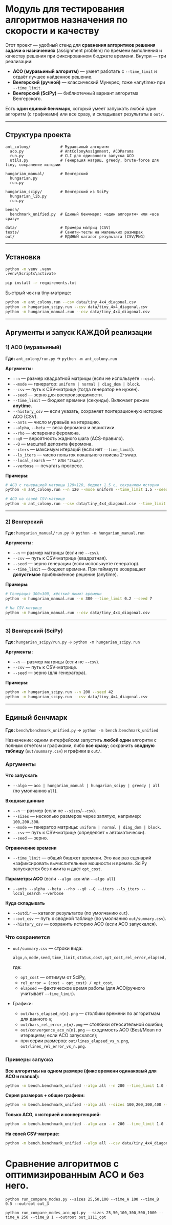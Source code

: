 # Модуль для тестирования алгоритмов назначения по скорости и качеству

Этот проект — удобный стенд для **сравнения алгоритмов решения задачи о назначениях** (assignment problem) по времени выполнения и качеству решения при фиксированном бюджете времени.
Внутри — три реализации:

* **ACO (муравьиный алгоритм)** — умеет работать с `--time_limit` и отдаёт лучшее найденное решение.
* **Венгерский (ручной)** — классический Мункрес; тоже «anytime» при `--time_limit`.
* **Венгерский (SciPy)** — библиотечный вариант алгоритма Венгерского. 

Есть **один единый бенчмарк**, который умеет запускать любой один алгоритм (с графиками) или все сразу, и складывает результаты в `out/`.

---

## Структура проекта

```
ant_colony/             # Муравьиный алгоритм
  aco.py                # AntColonyAssignment, ACOParams
  run.py                # CLI для одиночного запуска ACO
  utils.py              # Генерация матриц, greedy, brute-force для tiny, сохранение истории

hungarian_manual/       # Венгерский
  hungarian.py
  run.py

hungarian_scipy/        # Венгерский из SciPy
  hungarian_lib.py
  run.py

bench/
  benchmark_unified.py  # Единый бенчмарк: «один алгоритм» или «все сразу»

data/                   # Примеры матриц (CSV)
tests/                  # Санити-тесты на маленьких размерах
out/                    # ЕДИНЫЙ каталог результата (CSV/PNG)
```

---

## Установка

```bash
python -m venv .venv
.venv\Scripts\activate

pip install -r requirements.txt
```

Быстрый чек на tiny-матрице:

```bash
python -m ant_colony.run --csv data/tiny_4x4_diagonal.csv
python -m hungarian_scipy.run --csv data/tiny_4x4_diagonal.csv
python -m hungarian_manual.run --csv data/tiny_4x4_diagonal.csv
```

---

## Аргументы и запуск КАЖДОЙ реализации

### 1) ACO (муравьиный)

**Где:** `ant_colony/run.py` → `python -m ant_colony.run`

**Аргументы:**

* `--n` — размер квадратной матрицы (если не используете `--csv`).
* `--mode` — генератор: `uniform | normal | diag_dom | block`.
* `--csv` — путь к CSV-матрице (тогда генератор не нужен).
* `--seed` — зерно для воспроизводимости.
* `--time_limit` — бюджет времени (секунды). Включает режим **anytime**.
* `--history_csv` — если указать, сохраняет поитерационную историю ACO (CSV).
* `--ants` — число муравьёв на итерацию.
* `--alpha`, `--beta` — веса феромона и эвристики.
* `--rho` — испарение феромона.
* `--q0` — вероятность жадного шага (ACS-правило).
* `--Q` — масштаб депозита феромона.
* `--iters` — максимум итераций (если нет `--time_limit`).
* `--ls_iters` — число попыток локального поиска 2-swap.
* `--local_search` — `""` или `"2swap"`.
* `--verbose` — печатать прогресс.

**Примеры:**

```bash
# ACO c генерацией матрицы 120×120, бюджет 1.5 c, сохраняем историю
python -m ant_colony.run --n 120 --mode uniform --time_limit 1.5 --seed 42 --history_csv out/history_aco_120.csv

# ACO на своей CSV-матрице
python -m ant_colony.run --csv data/tiny_4x4_diagonal.csv --time_limit 0.2
```

---

### 2) Венгерский

**Где:** `hungarian_manual/run.py` → `python -m hungarian_manual.run`

**Аргументы:**

* `--n` — размер матрицы (если не `--csv`).
* `--csv` — путь к CSV-матрице (квадратная).
* `--seed` — зерно генерации (если используете генератор).
* `--time_limit` — бюджет времени. При таймауте возвращает **допустимое** приближённое решение (anytime).

**Примеры:**

```bash
# Генерация 300×300, жёсткий лимит времени
python -m hungarian_manual.run --n 300 --time_limit 0.2 --seed 7

# На CSV-матрице
python -m hungarian_manual.run --csv data/tiny_4x4_diagonal.csv
```

---

### 3) Венгерский (SciPy)

**Где:** `hungarian_scipy/run.py` → `python -m hungarian_scipy.run`

**Аргументы:**

* `--n` — размер матрицы (если не `--csv`).
* `--csv` — путь к CSV-матрице.
* `--seed` — зерно (для генератора).

**Примеры:**

```bash
python -m hungarian_scipy.run --n 200 --seed 42
python -m hungarian_scipy.run --csv data/tiny_4x4_diagonal.csv
```
---

## Единый бенчмарк

**Где:** `bench/benchmark_unified.py` → `python -m bench.benchmark_unified`

Назначение: одним интерфейсом запустить **любой один** алгоритм с полным отчётом и графиками, либо **все сразу**; сохранить **сводную таблицу** (`out/summary.csv`) и графики в `out/`.

### Аргументы

**Что запускать**

* `--algo` — `aco | hungarian_manual | hungarian_scipy | greedy | all` (по умолчанию `all`).

**Входные данные**

* `--n` — размер (если не `--sizes`/`--csv`).
* `--sizes` — несколько размеров через запятую, например: `100,200,300`.
* `--mode` — генератор матрицы: `uniform | normal | diag_dom | block`.
* `--csv` — путь к CSV-матрице (определяет `n` автоматически).
* `--seed` — зерно.

**Ограничение времени**

* `--time_limit` — общий бюджет времени.
  Это как раз сценарий «зафиксировать вычислительные мощности и время». SciPy запускается без лимита и даёт `opt_cost`.

**Параметры ACO** (если `--algo aco` или `--algo all`)

* `--ants --alpha --beta --rho --q0 --Q --iters --ls_iters --local_search --verbose`

**Куда складывать**

* `--outdir` — каталог результатов (по умолчанию `out`).
* `--out_csv` — путь к сводной таблице (по умолчанию `out/summary.csv`).
* `--history_csv` — сохранить историю ACO (если ACO запускался).

### Что сохраняется

* `out/summary.csv` — строки вида:

  ```
  algo,n,mode,seed,time_limit,status,cost,opt_cost,rel_error,elapsed,iterations
  ```

  где:

  * `opt_cost` — оптимум от SciPy,
  * `rel_error = (cost - opt_cost) / opt_cost`,
  * `elapsed` — фактическое время работы (для ACO/ручного учитывает `--time_limit`).
* Графики:

  * `out/bars_elapsed_n{n}.png` — столбики времени по алгоритмам для данного `n`;
  * `out/bars_rel_error_n{n}.png` — столбики относительной ошибки;
  * `out/convergence_aco_n{n}.png` — сходимость ACO (Best/Mean по итерациям; если ACO запускался);
  * при серии размеров: `out/lines_elapsed_vs_n.png`, `out/lines_rel_error_vs_n.png`.

### Примеры запуска

**Все алгоритмы на одном размере (фикс времени одинаковый для ACO и manual):**

```bash
python -m bench.benchmark_unified --algo all --n 200 --time_limit 1.0 --mode uniform --seed 42 --outdir out
```

**Серия размеров + общие графики:**

```bash
python -m bench.benchmark_unified --algo all --sizes 100,200,300,400 --time_limit 0.2 --mode uniform --seed 42 --outdir out
```

**Только ACO, с историей и конвергенцией:**

```bash
python -m bench.benchmark_unified --algo aco --n 200 --time_limit 1.0 --seed 42 --ants 80 --iters 4000 --local_search "2swap" --outdir out --history_csv out/history_aco_200.csv
```

**На своей CSV-матрице:**

```bash
python -m bench.benchmark_unified --algo all --csv data/tiny_4x4_diagonal.csv --time_limit 0.05 --outdir out
```

# Сравнение алгоритмов с оптимизированным АСО и без него. 

```
python run_compare_modes.py --sizes 25,50,100 --time_A 100 --time_B 0.5 --outroot out_3

python run_compare_modes_aco_opt.py --sizes 25,50,100,300,500,1000 --time_A 250 --time_B 1 --outroot out_1111_opt
```
